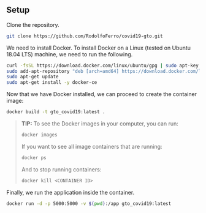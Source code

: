 ## Setup

Clone the repository.

```bash
git clone https://github.com/RodolfoFerro/covid19-gto.git
```

We need to install Docker. To install Docker on a Linux (tested on Ubuntu 18.04 LTS) machine, we need to run the following.

```bash
curl -fsSL https://download.docker.com/linux/ubuntu/gpg | sudo apt-key add -
sudo add-apt-repository "deb [arch=amd64] https://download.docker.com/linux/ubuntu $(lsb_release -cs) stable"
sudo apt-get update
sudo apt-get install -y docker-ce
```

Now that we have Docker installed, we can proceed to create the container image:

```bash
docker build -t gto_covid19:latest .
```

> **TIP:**
> To see the Docker images in your computer, you can run:
> ```bash
> docker images
> ```
> If you want to see all image containers that are running:
> ```bash
> docker ps
> ```
> And to stop running containers:
> ```bash
> docker kill <CONTAINER ID>
> ```

Finally, we run the application inside the container.

```bash
docker run -d -p 5000:5000 -v $(pwd):/app gto_covid19:latest
```
